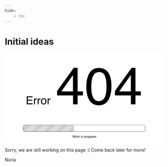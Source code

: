 ```yaml
---
hide:
    - toc
---
```


# Initial ideas

![](../images/Work%20in%20progress_Mesa%20de%20trabajo%201.jpg)

Sorry, we are still working on this page :( 
Come back later for more!

Núria
